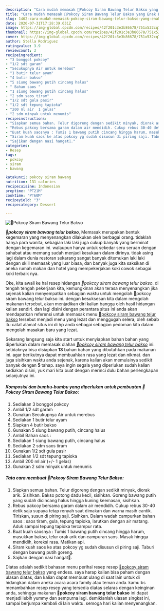 ```yaml
---
description: "Cara mudah memasak 🌸Pokcoy Siram Bawang Telur Bakso yang Enak Banget"
title: "Cara mudah memasak 🌸Pokcoy Siram Bawang Telur Bakso yang Enak Banget"
slug: 1462-cara-mudah-memasak-pokcoy-siram-bawang-telur-bakso-yang-enak-banget
date: 2020-07-31T17:28:39.631Z
image: https://img-global.cpcdn.com/recipes/42f201c3e3b86678/751x532cq70/🌸pokcoy-siram-bawang-telur-bakso-foto-resep-utama.jpg
thumbnail: https://img-global.cpcdn.com/recipes/42f201c3e3b86678/751x532cq70/🌸pokcoy-siram-bawang-telur-bakso-foto-resep-utama.jpg
cover: https://img-global.cpcdn.com/recipes/42f201c3e3b86678/751x532cq70/🌸pokcoy-siram-bawang-telur-bakso-foto-resep-utama.jpg
author: Stella Rodriguez
ratingvalue: 3.9
reviewcount: 3
recipeingredient:
- "3 bonggol pokcoy"
- "1/2 sdt garam"
- "Secukupnya Air untuk merebus"
- "1 butir telur ayam"
- "4 butir bakso"
- "5 siung bawang putih cincang halus"
- " Bahan saos "
- "1 siung bawang putih cincang halus"
- "2 sdm saos tiram"
- "1/2 sdt gula pasir"
- "1/2 sdt tepung tapioka"
- "200 ml air  1 gelas"
- "2 sdm minyak untuk menumis"
recipeinstructions:
- "Siapkan semua bahan. Telur digoreng dengan sedikit minyak, diorak arik. Sisihkan. Bakso potong dadu kecil, sisihkan. Goreng bawang putih yang sudah dicincang halus hingga kuning keemasan, sisihkan."
- "Rebus pakcoy bersama garam dalam air mendidih. Cukup rebus 30-40 detik saja supaya tetap renyah saat dimakan dan warna masih cantik. Tiriskan, susun di piring saji. Sisihkan. Dalam wadah campurkan bahan saos : saos tiram, gula, tepung tapioka, larutkan dengan air matang. Aduk sampai tepung tapioka tercampur rata."
- "Buat kuah saosnya : Tumis 1 bawang putih cincang hingga harum, masukkan bakso, telur orak arik dan campuran saos. Masak hingga mendidih, koreksi rasa. Matikan api."
- "Siram kuah saos ke atas pokcoy yg sudah disusun di piring saji. Taburi dengan bawang putih goreng."
- "Sajikan dengan nasi hangat💞."
categories:
- Resep
tags:
- pokcoy
- siram
- bawang

katakunci: pokcoy siram bawang 
nutrition: 131 calories
recipecuisine: Indonesian
preptime: "PT21M"
cooktime: "PT60M"
recipeyield: "3"
recipecategory: Dessert

---
```



![🌸Pokcoy Siram Bawang Telur Bakso](https://img-global.cpcdn.com/recipes/42f201c3e3b86678/751x532cq70/🌸pokcoy-siram-bawang-telur-bakso-foto-resep-utama.jpg)

<b><i>🌸pokcoy siram bawang telur bakso</i></b>, Memasak merupakan bentuk kegemaran yang menyenangkan dilakukan oleh berbagai orang. tidaklah hanya para wanita, sebagian laki laki juga cukup banyak yang berminat dengan kegemaran ini. walaupun hanya untuk sekedar seru seruan dengan sahabat atau memang sudah menjadi kesukaan dalam dirinya. tidak asing lagi dalam dunia restoran sekarang sangat banyak ditemukan laki laki dengan skill memasak yang luar biasa, dan banyak juga kita saksikan di aneka rumah makan dan hotel yang mempekerjakan koki cowok sebagai koki terbaik nya.



Oke, kita awali ke hal resep hidangan <i>🌸pokcoy siram bawang telur bakso</i>. di tengah tengah pekerjaan kita, kemungkinan akan terasa menyenangkan jika sejenak kalian menyempatkan sebagian waktu untuk mengolah 🌸pokcoy siram bawang telur bakso ini. dengan kesuksesan kita dalam mengolah makanan tersebut, akan menjadikan diri kalian bangga oleh hasil hidangan kalian sendiri. dan lagi disini dengan perantara situs ini anda akan mendapatkan referensi untuk memasak menu <u>🌸pokcoy siram bawang telur bakso</u> tersebut menjadi menu yang lezat dan menggugah selera, oleh sebab itu catat alamat situs ini di hp anda sebagai sebagian pedoman kita dalam mengolah masakan baru yang lezat.


Sekarang langsung saja kita start untuk menyiapkan bahan bahan yang diperlukan dalam memasak olahan <u><i>🌸pokcoy siram bawang telur bakso</i></u> ini. setidaknya bisa disiapkan <b>13</b> bahan bahan yang dibutuhkan pada makanan ini. agar berikutnya dapat membuahkan rasa yang lezat dan nikmat. dan juga sisihkan waktu anda sejenak, karena kalian akan memulainya sedikit banyak dengan <b>5</b> tahap. saya ingin segala yang diperlukan sudah kalian sediakan disini, yuk mari kita buat dengan merinci dulu bahan perlengkapan selanjutnya ini.

<!--inarticleads1-->

##### Komposisi dan bumbu-bumbu yang diperlukan untuk pembuatan 🌸Pokcoy Siram Bawang Telur Bakso:

1. Sediakan 3 bonggol pokcoy
1. Ambil 1/2 sdt garam
1. Gunakan Secukupnya Air untuk merebus
1. Sediakan 1 butir telur ayam
1. Siapkan 4 butir bakso
1. Gunakan 5 siung bawang putih, cincang halus
1. Ambil  Bahan saos :
1. Sediakan 1 siung bawang putih, cincang halus
1. Sediakan 2 sdm saos tiram
1. Gunakan 1/2 sdt gula pasir
1. Sediakan 1/2 sdt tepung tapioka
1. Ambil 200 ml air (+/- 1 gelas)
1. Gunakan 2 sdm minyak untuk menumis




<!--inarticleads2-->

##### Tata cara membuat 🌸Pokcoy Siram Bawang Telur Bakso:

1. Siapkan semua bahan. Telur digoreng dengan sedikit minyak, diorak arik. Sisihkan. Bakso potong dadu kecil, sisihkan. Goreng bawang putih yang sudah dicincang halus hingga kuning keemasan, sisihkan.
1. Rebus pakcoy bersama garam dalam air mendidih. Cukup rebus 30-40 detik saja supaya tetap renyah saat dimakan dan warna masih cantik. Tiriskan, susun di piring saji. Sisihkan. Dalam wadah campurkan bahan saos : saos tiram, gula, tepung tapioka, larutkan dengan air matang. Aduk sampai tepung tapioka tercampur rata.
1. Buat kuah saosnya : Tumis 1 bawang putih cincang hingga harum, masukkan bakso, telur orak arik dan campuran saos. Masak hingga mendidih, koreksi rasa. Matikan api.
1. Siram kuah saos ke atas pokcoy yg sudah disusun di piring saji. Taburi dengan bawang putih goreng.
1. Sajikan dengan nasi hangat💞.




Diatas adalah sedikit bahasan menu perihal resep resep <u>🌸pokcoy siram bawang telur bakso</u> yang endess. saya harap kalian bisa paham dengan ulasan diatas, dan kalian dapat membuat ulang di saat lain untuk di hidangkan dalam aneka acara acara family atau teman anda. kamu bs menambahkan resep resep yang tersedia diatas selaras dengan keinginan anda, sehingga makanan <b>🌸pokcoy siram bawang telur bakso</b> ini dapat menjadi lebih yummy dan sempurna lagi. demikianlah ulasan singkat ini, sampai berjumpa kembali di lain waktu. semoga hari kalian menyenangkan.
